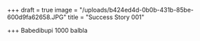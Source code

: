 +++
draft = true
image = "/uploads/b424ed4d-0b0b-431b-85be-600d9fa62658.JPG"
title = "Success Story 001"

+++
Babedibupi 1000 balbla